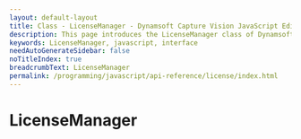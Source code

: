```yaml
---
layout: default-layout
title: Class - LicenseManager - Dynamsoft Capture Vision JavaScript Edition API
description: This page introduces the LicenseManager class of Dynamsoft Capture Vision JavaScript Edition.
keywords: LicenseManager, javascript, interface
needAutoGenerateSidebar: false
noTitleIndex: true
breadcrumbText: LicenseManager
permalink: /programming/javascript/api-reference/license/index.html
---
```


# LicenseManager


